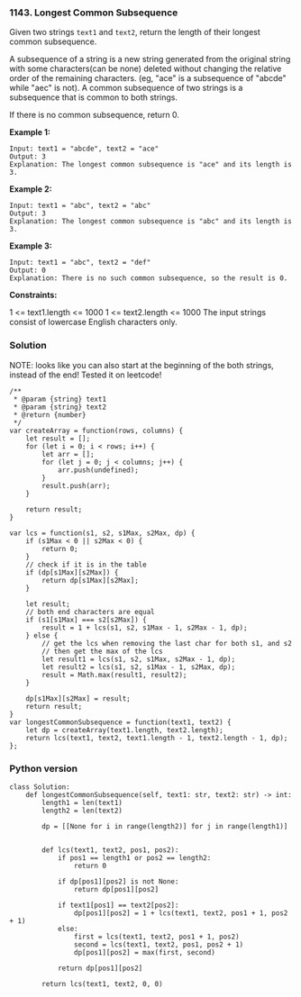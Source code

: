 ### 1143. Longest Common Subsequence

Given two strings `text1` and `text2`, return the length of their longest common subsequence.

A subsequence of a string is a new string generated from the original string with some characters(can be none) 
deleted without changing the relative order of the remaining characters. (eg, "ace" is a subsequence of "abcde" while "aec" is not). 
A common subsequence of two strings is a subsequence that is common to both strings.

If there is no common subsequence, return 0. 

**Example 1:**
```
Input: text1 = "abcde", text2 = "ace" 
Output: 3  
Explanation: The longest common subsequence is "ace" and its length is 3.
```

**Example 2:**
```
Input: text1 = "abc", text2 = "abc"
Output: 3
Explanation: The longest common subsequence is "abc" and its length is 3.
```

**Example 3:**
```
Input: text1 = "abc", text2 = "def"
Output: 0
Explanation: There is no such common subsequence, so the result is 0.
```

**Constraints:**

1 <= text1.length <= 1000
1 <= text2.length <= 1000
The input strings consist of lowercase English characters only.

### Solution

NOTE: looks like you can also start at the beginning of the both strings, instead of the end! Tested it on leetcode!
```
/**
 * @param {string} text1
 * @param {string} text2
 * @return {number}
 */
var createArray = function(rows, columns) {
    let result = [];
    for (let i = 0; i < rows; i++) {
        let arr = [];
        for (let j = 0; j < columns; j++) {
            arr.push(undefined);
        }
        result.push(arr);
    }
    
    return result;
}

var lcs = function(s1, s2, s1Max, s2Max, dp) {
    if (s1Max < 0 || s2Max < 0) {
        return 0;
    }
    // check if it is in the table
    if (dp[s1Max][s2Max]) {
        return dp[s1Max][s2Max];
    }

    let result;
    // both end characters are equal
    if (s1[s1Max] === s2[s2Max]) {
        result = 1 + lcs(s1, s2, s1Max - 1, s2Max - 1, dp);
    } else {
        // get the lcs when removing the last char for both s1, and s2
        // then get the max of the lcs
        let result1 = lcs(s1, s2, s1Max, s2Max - 1, dp);
        let result2 = lcs(s1, s2, s1Max - 1, s2Max, dp);
        result = Math.max(result1, result2);
    }
    
    dp[s1Max][s2Max] = result;
    return result;
}
var longestCommonSubsequence = function(text1, text2) {
    let dp = createArray(text1.length, text2.length);
    return lcs(text1, text2, text1.length - 1, text2.length - 1, dp);
};
```
### Python version
```
class Solution:
    def longestCommonSubsequence(self, text1: str, text2: str) -> int:
        length1 = len(text1)
        length2 = len(text2)
        
        dp = [[None for i in range(length2)] for j in range(length1)]
        
        
        def lcs(text1, text2, pos1, pos2):
            if pos1 == length1 or pos2 == length2:
                return 0
            
            if dp[pos1][pos2] is not None:
                return dp[pos1][pos2]
            
            if text1[pos1] == text2[pos2]:
                dp[pos1][pos2] = 1 + lcs(text1, text2, pos1 + 1, pos2 + 1)
            else:
                first = lcs(text1, text2, pos1 + 1, pos2)
                second = lcs(text1, text2, pos1, pos2 + 1)
                dp[pos1][pos2] = max(first, second)
        
            return dp[pos1][pos2]
        
        return lcs(text1, text2, 0, 0)
        
```

